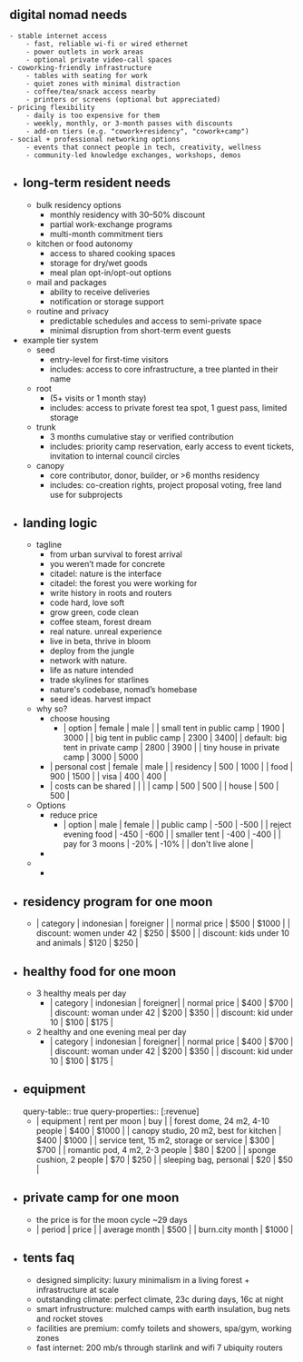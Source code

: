 ## digital nomad needs
	- stable internet access
		- fast, reliable wi-fi or wired ethernet
		- power outlets in work areas
		- optional private video-call spaces
	- coworking-friendly infrastructure
		- tables with seating for work
		- quiet zones with minimal distraction
		- coffee/tea/snack access nearby
		- printers or screens (optional but appreciated)
	- pricing flexibility
		- daily is too expensive for them
		- weekly, monthly, or 3-month passes with discounts
		- add-on tiers (e.g. "cowork+residency", "cowork+camp")
	- social + professional networking options
		- events that connect people in tech, creativity, wellness
		- community-led knowledge exchanges, workshops, demos
- ## long-term resident needs
	- bulk residency options
		- monthly residency with 30–50% discount
		- partial work-exchange programs
		- multi-month commitment tiers
	- kitchen or food autonomy
		- access to shared cooking spaces
		- storage for dry/wet goods
		- meal plan opt-in/opt-out options
	- mail and packages
		- ability to receive deliveries
		- notification or storage support
	- routine and privacy
		- predictable schedules and access to semi-private space
		- minimal disruption from short-term event guests
- example tier system
	- seed
		- entry-level for first-time visitors
		- includes: access to core infrastructure, a tree planted in their name
	- root
		- (5+ visits or 1 month stay)
		- includes: access to private forest tea spot, 1 guest pass, limited storage
	- trunk
		- 3 months cumulative stay or verified contribution
		- includes: priority camp reservation, early access to event tickets, invitation to internal council circles
	- canopy
		- core contributor, donor, builder, or >6 months residency
		- includes: co-creation rights, project proposal voting, free land use for subprojects
- ## landing logic
	- tagline
		- from urban survival to forest arrival
		- you weren’t made for concrete
		- citadel: nature is the interface
		- citadel: the forest you were working for
		- write history in roots and routers
		- code hard, love soft
		- grow green, code clean
		- coffee steam, forest dream
		- real nature. unreal experience
		- live in beta, thrive in bloom
		- deploy from the jungle
		- network with nature.
		- life as nature intended
		- trade skylines for starlines
		- nature's codebase, nomad’s homebase
		- seed ideas. harvest impact
	- why so?
		- choose housing
			- | option | female | male |
			  | small tent in public camp | 1900 | 3000 |
			  | big tent in public camp | 2300 | 3400| 
			  | default: big tent in private camp | 2800 | 3900 |
			  | tiny house in private camp | 3000 | 5000 |
		- | personal cost | female | male | 
		  | residency | 500 | 1000 |
		  | food | 900 | 1500 |
		  | visa | 400 | 400 |
		- | costs can be shared | | |
		  | camp | 500 | 500 |
		  | house | 500 | 500 |
	- Options
		- reduce price
			- | option | male | female |
			  | public camp | -500 | -500 |
			  | reject evening food | -450 | -600 |
			  | smaller tent | -400 | -400 |
			  | pay for 3 moons | -20% | -10% |
			  | don't live alone |
		-
	-
		-
- ## residency program for one moon
	- | category | indonesian | foreigner |
	  | normal price | $500 | $1000 |
	  | discount: women under 42 | $250 | $500 |
	  | discount: kids under 10 and animals | $120 | $250 |
- ## healthy food for one moon
	- 3 healthy meals per day
		- | category | indonesian | foreigner|
		  | normal price | $400 | $700 |
		  | discount: woman under 42 | $200 | $350 |
		  | discount: kid under 10 | $100 | $175 |
	- 2 healthy and one evening meal per day
		- | category | indonesian | foreigner|
		  | normal price | $400 | $700 |
		  | discount: woman under 42 | $200 | $350 |
		  | discount: kid under 10 | $100 | $175 |
- ## equipment
  query-table:: true
  query-properties:: [:revenue]
	- | equipment | rent per moon | buy |
	  | forest dome, 24 m2, 4-10 people | $400 | $1000 |
	  | canopy studio, 20 m2, best for kitchen | $400 | $1000 |
	  | service tent, 15 m2, storage or service | $300 | $700 |
	  | romantic pod, 4 m2, 2-3 people | $80 | $200 |
	  | sponge cushion, 2 people | $70 | $250 |
	  | sleeping bag, personal | $20 | $50 |
- ## private camp for one moon
	- the price is for the moon cycle ~29 days
	- | period | price |
	  | average month | $500 |
	  | burn.city month | $1000 |
- ## tents faq
	- designed simplicity: luxury minimalism in a living forest + infrastructure at scale
	- outstanding climate: perfect climate, 23c during days, 16c at night
	- smart infrustructure: mulched camps with earth insulation, bug nets and rocket stoves
	- facilities are premium: comfy toilets and showers, spa/gym, working zones
	- fast internet: 200 mb/s through starlink and wifi 7 ubiquity routers